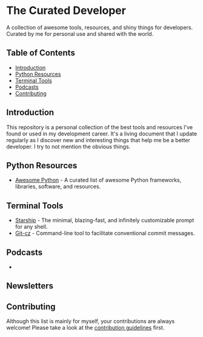 # The Curated Developer

A collection of awesome tools, resources, and shiny things for developers. Curated by me for personal use and shared with the world.

## Table of Contents

- [Introduction](#introduction)
- [Python Resources](#python-resources)
- [Terminal Tools](#terminal-tools)
- [Podcasts](#podcasts)
- [Contributing](#contributing)

## Introduction

This repository is a personal collection of the best tools and resources I've found or used in my development career. It's a living document that I update regularly as I discover new and interesting things that help me be a better developer. I try to not mention the obvious things. 

## Python Resources

- [Awesome Python](https://github.com/MatthijsKeep/the-curated-developer/tree/main/python/awesome-python) - A curated list of awesome Python frameworks, libraries, software, and resources.

## Terminal Tools

- [Starship](https://github.com/MatthijsKeep/the-curated-developer/tree/main/terminal/starship) - The minimal, blazing-fast, and infinitely customizable prompt for any shell.
- [Git-cz](https://github.com/MatthijsKeep/the-curated-developer/tree/main/terminal/git-cz) - Command-line tool to facilitate conventional commit messages.

## Podcasts

- 

## Newsletters

## Contributing

Although this list is mainly for myself, your contributions are always welcome! Please take a look at the [contribution guidelines](CONTRIBUTING.md) first.

